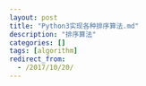 ```yaml
---
layout: post
title: "Python3实现各种排序算法.md"
description: "排序算法"
categories: []
tags: [algorithm]
redirect_from:
  - /2017/10/20/
---
```


